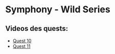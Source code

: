 # Symphony - Wild Series

## Videos des quests:

* [Quest 10](https://www.loom.com/share/30d7c57bc51741ab8eafb06dae644cde)
* [Quest 11](https://www.loom.com/share/5d0e56c0943342aabb463969bbbcc2aa)
